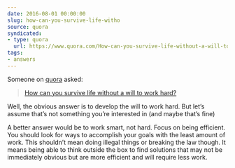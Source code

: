 ```yaml
---
date: 2016-08-01 00:00:00
slug: how-can-you-survive-life-witho
source: quora
syndicated:
- type: quora
  url: https://www.quora.com/How-can-you-survive-life-without-a-will-to-work-hard/answer/Roy-Tang
tags:
- answers
---
```


Someone on [quora](https://quora.com) asked:

> [How can you survive life without a will to work hard?](https://www.quora.com/How-can-you-survive-life-without-a-will-to-work-hard/answer/Roy-Tang)


Well, the obvious answer is to develop the will to work hard. But let’s assume that’s not something you’re interested in (and maybe that’s fine)

A better answer would be to work smart, not hard. Focus on being efficient. You should look for ways to accomplish your goals with the least amount of work. This shouldn’t mean doing illegal things or breaking the law though. It means being able to think outside the box to find solutions that may not be immediately obvious but are more efficient and will require less work.